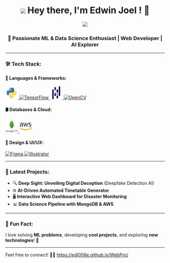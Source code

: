 <h1 align="center"> 
  <img src="https://media.giphy.com/media/hvRJCLFzcasrR4ia7z/giphy.gif" width="35"> Hey there, I'm Edwin Joel ! 🚀
</h1>

<p align="center">
  <img src="https://readme-typing-svg.demolab.com?font=Fira+Code&size=22&pause=1000&color=F7AB07&center=true&vCenter=true&width=600&lines=Tech+Enthusiast+%7C+Data+Analyst+%7C+ML+%26+IoT;Exploring+AI+%7C+PC+Building+%7C+Prompt+Engineering;Passionate+About+Data+%26+Innovation!"/>
</p>
<h3 align="center">🚀 Passionate ML & Data Science Enthusiast | Web Developer | AI Explorer</h3>

---

### 🛠 Tech Stack:
#### 🚀 Languages & Frameworks:
<p>
  <a href="https://www.python.org/" target="_blank" rel="noreferrer"> 
    <img src="https://raw.githubusercontent.com/devicons/devicon/master/icons/python/python-original.svg" alt="Python" width="40" height="40"/> 
  </a>
  
  <a href="https://www.tensorflow.org/" target="_blank" rel="noreferrer"> 
    <img src="https://www.vectorlogo.zone/logos/tensorflow/tensorflow-icon.svg" alt="TensorFlow" width="40" height="40"/> 
  </a>
  <a href="https://pandas.pydata.org/" target="_blank" rel="noreferrer"> 
    <img src="https://raw.githubusercontent.com/devicons/devicon/master/icons/pandas/pandas-original.svg" alt="Pandas" width="40" height="40"/> 
  </a>
  <a href="https://opencv.org/" target="_blank" rel="noreferrer"> 
    <img src="https://www.vectorlogo.zone/logos/opencv/opencv-icon.svg" alt="OpenCV" width="40" height="40"/> 
  </a>
</p>

#### 🛢️ Databases & Cloud:
<p>
  <a href="https://www.mongodb.com/" target="_blank" rel="noreferrer"> 
    <img src="https://raw.githubusercontent.com/devicons/devicon/master/icons/mongodb/mongodb-original-wordmark.svg" alt="MongoDB" width="40" height="40"/> 
  </a>
  <a href="https://aws.amazon.com/" target="_blank" rel="noreferrer"> 
    <img src="https://raw.githubusercontent.com/devicons/devicon/master/icons/amazonwebservices/amazonwebservices-original-wordmark.svg" alt="AWS" width="40" height="40"/> 
  </a>
</p>

#### 🎨 Design & UI/UX:
<p>
  <a href="https://www.figma.com/" target="_blank" rel="noreferrer"> 
    <img src="https://www.vectorlogo.zone/logos/figma/figma-icon.svg" alt="Figma" width="40" height="40"/> 
  </a>
  <a href="https://www.adobe.com/in/products/illustrator.html" target="_blank" rel="noreferrer"> 
    <img src="https://www.vectorlogo.zone/logos/adobe_illustrator/adobe_illustrator-icon.svg" alt="Illustrator" width="40" height="40"/> 
  </a>
</p>

---

### 🚀 Latest Projects:
- 🔍 **Deep Sight: Unveiling Digital Deception** (Deepfake Detection AI)
- 🌐 **AI-Driven Automated Timetable Generator**
- 🖥 **Interactive Web Dashboard for Disaster Monitoring**
- 📊 **Data Science Pipeline with MongoDB & AWS**

---

### 📌 Fun Fact:
I love solving **ML problems**, developing **cool projects**, and exploring **new technologies**! 🚀

---

Feel free to connect! 🚀✨  https://edj008e.github.io/WebPro/
